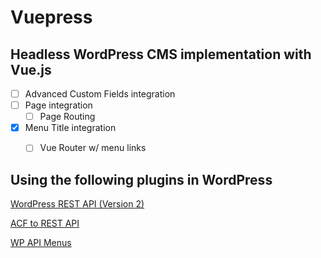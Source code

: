 # Vuepress

## Headless WordPress CMS implementation with Vue.js

- [ ] Advanced Custom Fields integration
- [ ] Page integration
  - [ ] Page Routing
- [x] Menu Title integration
   - [ ] Vue Router w/ menu links


## Using the following plugins in WordPress

[WordPress REST API (Version 2)](https://wordpress.org/plugins/rest-api/)

[ACF to REST API](https://wordpress.org/plugins/acf-to-rest-api/)

[WP API Menus](https://wordpress.org/plugins/wp-api-menus/)
